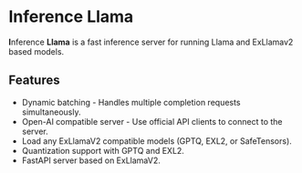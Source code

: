 # Inference Llama
**I**nference **Llama** is a fast inference server for running Llama and ExLlamav2 based models.

## Features
- Dynamic batching - Handles multiple completion requests simultaneously.
- Open-AI compatible server - Use official API clients to connect to the server.
- Load any ExLlamaV2 compatible models (GPTQ, EXL2, or SafeTensors).
- Quantization support with GPTQ and EXL2.
- FastAPI server based on ExLlamaV2.
